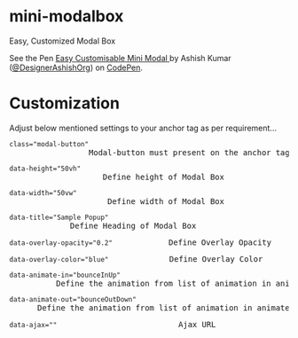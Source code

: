 # mini-modalbox
Easy, Customized Modal Box

<p data-height="500" data-theme-id="dark" data-slug-hash="bBOejQ" data-default-tab="js,result" data-user="DesignerAshishOrg" data-embed-version="2" data-pen-title="Easy Customisable Mini Modal " class="codepen">See the Pen <a href="http://codepen.io/DesignerAshishOrg/pen/bBOejQ/">Easy Customisable Mini Modal </a> by Ashish Kumar (<a href="http://codepen.io/DesignerAshishOrg">@DesignerAshishOrg</a>) on <a href="http://codepen.io">CodePen</a>.</p>
<script async src="https://production-assets.codepen.io/assets/embed/ei.js"></script>


# Customization
Adjust below mentioned settings to your anchor tag as per requirement...

<pre><code>class="modal-button" </code>                 Modal-button must present on the anchor tag </pre>
<pre><code>data-height="50vh"</code>                    Define height of Modal Box </pre>
<pre><code>data-width="50vw"</code>                     Define width of Modal Box </pre>
<pre><code>data-title="Sample Popup"</code>             Define Heading of Modal Box </pre>
<pre><code>data-overlay-opacity="0.2"</code>            Define Overlay Opacity </pre>
<pre><code>data-overlay-color="blue"</code>             Define Overlay Color </pre>
<pre><code>data-animate-in="bounceInUp"</code>          Define the animation from list of animation in animate.css https://daneden.github.io/animate.css/  </pre>
<pre><code>data-animate-out="bounceOutDown"</code>      Define the animation from list of animation in animate.css https://daneden.github.io/animate.css/ </pre>
<pre><code>data-ajax=""</code>                          Ajax URL </pre>
<script>
  (function(i,s,o,g,r,a,m){i['GoogleAnalyticsObject']=r;i[r]=i[r]||function(){
  (i[r].q=i[r].q||[]).push(arguments)},i[r].l=1*new Date();a=s.createElement(o),
  m=s.getElementsByTagName(o)[0];a.async=1;a.src=g;m.parentNode.insertBefore(a,m)
  })(window,document,'script','https://www.google-analytics.com/analytics.js','ga');

  ga('create', 'UA-89325718-1', 'auto');
  ga('send', 'pageview');

</script>

